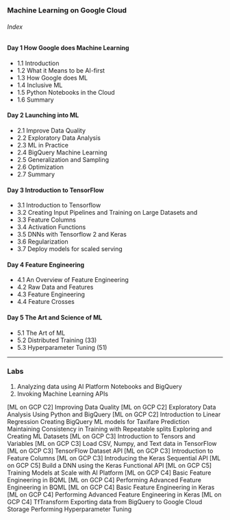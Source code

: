 ### Machine Learning on Google Cloud

###### Index

#### Day 1 How Google does Machine Learning
- 1.1 Introduction
- 1.2 What it Means to be AI-first
- 1.3 How Google does ML
- 1.4 Inclusive ML
- 1.5 Python Notebooks in the Cloud
- 1.6 Summary

#### Day 2 Launching into ML
- 2.1 Improve Data Quality
- 2.2 Exploratory Data Analysis
- 2.3 ML in Practice
- 2.4 BigQuery Machine Learning
- 2.5 Generalization and Sampling 
- 2.6 Optimization
- 2.7 Summary

#### Day 3 Introduction to TensorFlow
- 3.1 Introduction to Tensorflow
- 3.2 Creating Input Pipelines and Training on Large Datasets and 
- 3.3 Feature Columns
- 3.4 Activation Functions
- 3.5 DNNs with Tensorflow 2 and Keras
- 3.6 Regularization
- 3.7 Deploy models for scaled serving

#### Day 4 Feature Engineering
- 4.1 An Overview of Feature Engineering
- 4.2 Raw Data and  Features
- 4.3 Feature Engineering 
- 4.4 Feature Crosses

#### Day 5 The Art and Science of ML
- 5.1 The Art of ML 
- 5.2 Distributed Training (33)
- 5.3 Hyperparameter Tuning (51)

---

### Labs

1. Analyzing data using AI Platform Notebooks and BigQuery
2. Invoking Machine Learning APIs

[ML on GCP C2] Improving Data Quality
[ML on GCP C2] Exploratory Data Analysis Using Python and BigQuery
[ML on GCP C2] Introduction to Linear Regression
Creating BigQuery ML models for Taxifare Prediction
Maintaining Consistency in Training with Repeatable splits
Exploring and Creating ML Datasets
[ML on GCP C3] Introduction to Tensors and Variables
[ML on GCP C3] Load CSV, Numpy, and Text data in TensorFlow
[ML on GCP C3] TensorFlow Dataset API
[ML on GCP C3] Introduction to Feature Columns
[ML on GCP C3] Introducing the Keras Sequential API
[ML on GCP C5] Build a DNN using the Keras Functional API
[ML on GCP C5] Training Models at Scale with AI Platform
[ML on GCP C4] Basic Feature Engineering in BQML
[ML on GCP C4] Performing Advanced Feature Engineering in BQML
[ML on GCP C4] Basic Feature Engineering in Keras
[ML on GCP C4] Performing Advanced Feature Engineering in Keras
[ML on GCP C4] TfTransform
Exporting data from BigQuery to Google Cloud Storage
Performing Hyperparameter Tuning

